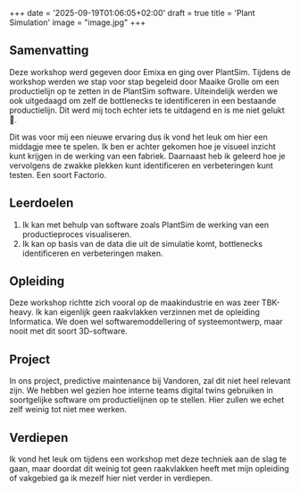 +++
date = '2025-09-19T01:06:05+02:00'
draft = true
title = 'Plant Simulation'
image = "image.jpg"
+++

## Samenvatting

Deze workshop werd gegeven door Emixa en ging over PlantSim. Tijdens de workshop werden we stap voor stap begeleid door Maaike Grolle om een productielijn op te zetten in de PlantSim software. Uiteindelijk werden we ook uitgedaagd om zelf de bottlenecks te identificeren in een bestaande productielijn. Dit werd mij toch echter iets te uitdagend en is me niet gelukt 🙁.

Dit was voor mij een nieuwe ervaring dus ik vond het leuk om hier een middagje mee te spelen. Ik ben er achter gekomen hoe je visueel inzicht kunt krijgen in de werking van een fabriek. Daarnaast heb ik geleerd hoe je vervolgens de zwakke plekken kunt identificeren en verbeteringen kunt testen. Een soort Factorio.

## Leerdoelen

1. Ik kan met behulp van software zoals PlantSim de werking van een productieproces visualiseren.
2. Ik kan op basis van de data die uit de simulatie komt, bottlenecks identificeren en verbeteringen maken.

## Opleiding

Deze workshop richtte zich vooral op de maakindustrie en was zeer TBK-heavy. Ik kan eigenlijk geen raakvlakken verzinnen met de opleiding Informatica. We doen wel softwaremoddellering of systeemontwerp, maar nooit met dit soort 3D-software.

## Project

In ons project, predictive maintenance bij Vandoren, zal dit niet heel relevant zijn. We hebben wel gezien hoe interne teams digital twins gebruiken in soortgelijke software om productielijnen op te stellen. Hier zullen we echet zelf weinig tot niet mee werken.

## Verdiepen

Ik vond het leuk om tijdens een workshop met deze techniek aan de slag te gaan, maar doordat dit weinig tot geen raakvlakken heeft met mijn opleiding of vakgebied ga ik mezelf hier niet verder in verdiepen.
